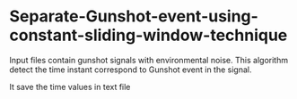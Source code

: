 # Separate-Gunshot-event-using-constant-sliding-window-technique

Input files contain gunshot signals with environmental noise. This algorithm detect the time instant correspond to Gunshot event in the signal.

It save the time values in text file
